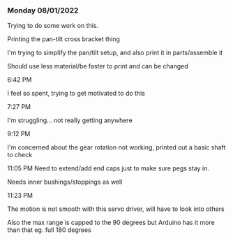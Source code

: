 ### Monday 08/01/2022

Trying to do some work on this.

Printing the pan-tilt cross bracket thing

I'm trying to simplify the pan/tilt setup, and also print it in parts/assemble it

Should use less material/be faster to print and can be changed

6:42 PM

I feel so spent, trying to get motivated to do this

7:27 PM

I'm struggling... not really getting anywhere

9:12 PM

I'm concerned about the gear rotation not working, printed out a basic shaft to check

11:05 PM
Need to extend/add end caps just to make sure pegs stay in.

Needs inner bushings/stoppings as well

11:23 PM

The motion is not smooth with this servo driver, will have to look into others

Also the max range is capped to the 90 degrees but Arduino has it more than that eg. full 180 degrees